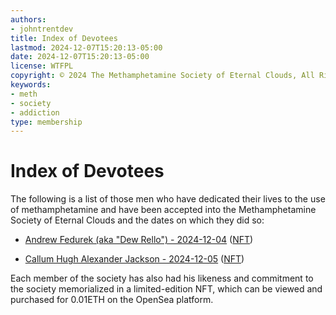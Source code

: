 ```yaml
---
authors:
- johntrentdev
title: Index of Devotees
lastmod: 2024-12-07T15:20:13-05:00
date: 2024-12-07T15:20:13-05:00
license: WTFPL
copyright: © 2024 The Methamphetamine Society of Eternal Clouds, All Rights Reserved
keywords:
- meth
- society
- addiction
type: membership
---
```


# Index of Devotees

The following is a list of those men who have dedicated their lives to the use of methamphetamine and have been accepted into the Methamphetamine Society of Eternal Clouds and the dates on which they did so:

* [Andrew Fedurek (aka "Dew Rello") - 2024-12-04](https://contracts.meth.city/AndrewFedurek.pdf)
    ([NFT](https://opensea.io/assets/base/0xf91b4a44d3aa86cc07cc8f376fa0d67f607a22da/1))

* [Callum Hugh Alexander Jackson - 2024-12-05](https://contracts.meth.city/CallumHughAlexanderJackson.pdf)
    ([NFT](https://opensea.io/assets/base/0xf91b4a44d3aa86cc07cc8f376fa0d67f607a22da/2))

Each member of the society has also had his likeness and commitment to the society memorialized in a limited-edition NFT, which can be viewed and purchased for 0.01ETH on the OpenSea platform.

